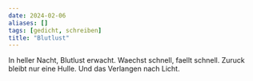 ```yaml
---
date: 2024-02-06
aliases: []
tags: [gedicht, schreiben]
title: "Blutlust"
---
```


In heller Nacht, Blutlust erwacht.
Waechst schnell, faellt schnell.
Zuruck bleibt nur eine Hulle.
Und das Verlangen nach Licht.

